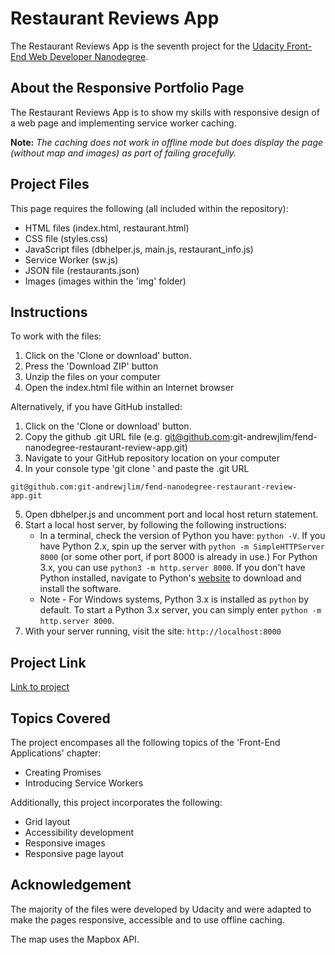 # Restaurant Reviews App
The Restaurant Reviews App is the seventh project for the <a target="_blank" href="https://www.udacity.com/course/front-end-web-developer-nanodegree--nd001">Udacity Front-End Web Developer Nanodegree</a>.

## About the Responsive Portfolio Page
The Restaurant Reviews App is to show my skills with responsive design of a web page and implementing service worker caching.

**Note:** _The caching does not work in offline mode but does display the page (without map and images) as part of failing gracefully._

## Project Files
This page requires the following (all included within the repository):
* HTML files (index.html, restaurant.html)
* CSS file (styles.css)
* JavaScript files (dbhelper.js, main.js, restaurant_info.js)
* Service Worker (sw.js)
* JSON file (restaurants.json)
* Images (images within the 'img' folder)

## Instructions
To work with the files:
1. Click on the 'Clone or download' button.
2. Press the 'Download ZIP' button
3. Unzip the files on your computer
4. Open the index.html file within an Internet browser

Alternatively, if you have GitHub installed:
1. Click on the 'Clone or download' button.
2. Copy the github .git URL file (e.g. git@github.com:git-andrewjlim/fend-nanodegree-restaurant-review-app.git)
3. Navigate to your GitHub repository location on your computer
4. In your console type 'git clone ' and paste the .git URL
```
git@github.com:git-andrewjlim/fend-nanodegree-restaurant-review-app.git
```
5. Open dbhelper.js and uncomment port and local host return statement.
6. Start a local host server, by following the following instructions:
    * In a terminal, check the version of Python you have: `python -V`. If you have Python 2.x, spin up the server with `python -m SimpleHTTPServer 8000` (or some other port, if port 8000 is already in use.) For Python 3.x, you can use `python3 -m http.server 8000`. If you don't have Python installed, navigate to Python's [website](https://www.python.org/) to download and install the software.
   * Note -  For Windows systems, Python 3.x is installed as `python` by default. To start a Python 3.x server, you can simply enter `python -m http.server 8000`.
7. With your server running, visit the site: `http://localhost:8000`

## Project Link
[Link to project](https://git-andrewjlim.github.io/fend-nanodegree-restaurant-review-app/)

## Topics Covered
The project encompases all the following topics of the 'Front-End Applications' chapter:
* Creating Promises
* Introducing Service Workers

Additionally, this project incorporates the following:
* Grid layout
* Accessibility development
* Responsive images
* Responsive page layout

## Acknowledgement
The majority of the files were developed by Udacity and were adapted to make the pages responsive, accessible and to use offline caching.

The map uses the Mapbox API.